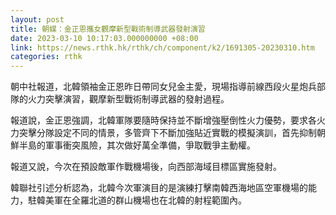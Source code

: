 ```yaml
---
layout: post
title: 朝媒：金正恩攜女觀摩新型戰術制導武器發射演習
date: 2023-03-10 10:17:03.000000000 +08:00
link: https://news.rthk.hk/rthk/ch/component/k2/1691305-20230310.htm
categories: rthk
---
```


朝中社報道，北韓領袖金正恩昨日帶同女兒金主愛，現場指導前線西段火星炮兵部隊的火力突擊演習，觀摩新型戰術制導武器的發射過程。

報道說，金正恩強調，北韓軍隊要隨時保持並不斷增強壓倒性火力優勢，要求各火力突擊分隊設定不同的情景，多管齊下不斷加強貼近實戰的模擬演訓，首先抑制朝鮮半島的軍事衝突風險，其次做好萬全準備，爭取戰爭主動權。

報道又說，今次在預設敵軍作戰機場後，向西部海域目標區實施發射。

韓聯社引述分析認為，北韓今次軍演目的是演練打擊南韓西海地區空軍機場的能力，駐韓美軍在全羅北道的群山機場也在北韓的射程範圍內。
